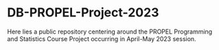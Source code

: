 # DB-PROPEL-Project-2023
Here lies a public repository centering around the PROPEL Programming and Statistics Course Project occurring in April-May 2023 session.  
